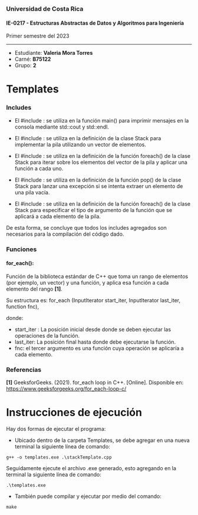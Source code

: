 ### Universidad de Costa Rica
#### IE-0217 - Estructuras Abstractas de Datos y Algoritmos para Ingeniería

Primer semestre del 2023

---
* Estudiante: **Valeria Mora Torres**
* Carné: **B75122**
* Grupo: **2**

# Templates

### Includes

* El #include <iostream>: se utiliza en la función main() para imprimir mensajes en la consola mediante std::cout y std::endl.

* El #include <vector>:  se utiliza en la definición de la clase Stack para implementar la pila utilizando un vector de elementos.

* El #include <algorithm>: se utiliza en la definición de la función foreach() de la clase Stack para iterar sobre los elementos del vector de la pila y aplicar una función a cada uno.

* El #include <stdexcept>: se utiliza en la definición de la función pop() de la clase Stack para lanzar una excepción si se intenta extraer un elemento de una pila vacía.

* El #include <functional>: se utiliza en la definición de la función foreach() de la clase Stack para especificar el tipo de argumento de la función que se aplicará a cada elemento de la pila.

De esta forma, se concluye que todos los includes agregados son necesarios para la compilación del código dado.


### Funciones

#### for_each():
Función de la biblioteca estándar de C++ que toma un rango de elementos (por ejemplo, un vector) y una función, y aplica esa función a cada elemento del rango **[1]**. 

Su estructura es: for_each (InputIterator start_iter, InputIterator last_iter, function fnc),

donde:
 * start_iter : La posición inicial desde donde se deben ejecutar las operaciones de la función.
 * last_iter: La posición final hasta donde debe ejecutarse la función.
 * fnc: el tercer argumento es una función cuya operación se aplicaría a cada elemento.


### Referencias

**[1]** GeeksforGeeks. (2021). for_each loop in C++. [Online]. Disponible en: https://www.geeksforgeeks.org/for_each-loop-c/

# Instrucciones de ejecución

Hay dos formas de ejecutar el programa:
* Ubicado dentro de la carpeta Templates, se debe agregar en una nueva terminal la siguiente línea de comando:

```
g++ -o templates.exe .\stackTemplate.cpp  
```

Seguidamente ejecute el archivo .exe generado, esto agregando en la terminal la siguiente línea de comando: 

```
.\templates.exe 
```

*  También puede compilar y ejecutar por medio del comando:

```
make
```


